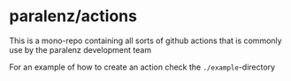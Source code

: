 # paralenz/actions
This is a mono-repo containing all sorts of github actions that is commonly use by the paralenz development team

For an example of how to create an action check the `./example`-directory